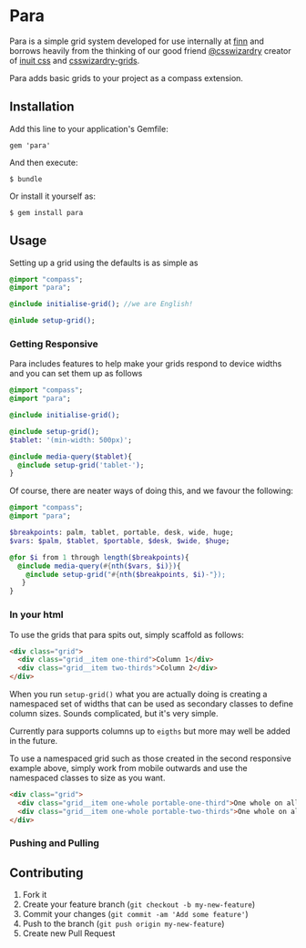 # Para

Para is a simple grid system developed for use internally at [finn](http://www.finncomms.com) and borrows heavily from the thinking of our good friend [@csswizardry](http://www.twitter.com/csswizardy) creator of [inuit css](www.github.com/csswizardy/inuit.css) and [csswizardry-grids](http://www.github.com/csswizardry/csswizardry-grids).

Para adds basic grids to your project as a compass extension.

## Installation

Add this line to your application's Gemfile:

    gem 'para'

And then execute:

    $ bundle

Or install it yourself as:

    $ gem install para

## Usage

Setting up a grid using the defaults is as simple as

```sass
@import "compass";
@import "para";

@include initialise-grid(); //we are English!

@inlude setup-grid();
```

### Getting Responsive

Para includes features to help make your grids respond to device widths and you can set them up as follows

```sass
@import "compass";
@import "para";

@include initialise-grid();

@include setup-grid();
$tablet: '(min-width: 500px)';

@include media-query($tablet){
  @include setup-grid('tablet-');
}
```

Of course, there are neater ways of doing this, and we favour the following:

```sass
@import "compass";
@import "para";

$breakpoints: palm, tablet, portable, desk, wide, huge;
$vars: $palm, $tablet, $portable, $desk, $wide, $huge;

@for $i from 1 through length($breakpoints){
  @include media-query(#{nth($vars, $i)}){
    @include setup-grid("#{nth($breakpoints, $i)-"});
   }
}
```

### In your html

To use the grids that para spits out, simply scaffold as follows:

```html
<div class="grid">
  <div class="grid__item one-third">Column 1</div>
  <div class="grid__item two-thirds">Column 2</div>
</div>
```

When you run `setup-grid()` what you are actually doing is creating a namespaced set of widths that can be used as secondary classes to define column sizes. Sounds complicated, but it's very simple.

Currently para supports columns up to `eigths` but more may well be added in the future.

To use a namespaced grid such as those created in the second responsive example above, simply work from mobile outwards and use the namespaced classes to size as you want.

```html
<div class="grid">
  <div class="grid__item one-whole portable-one-third">One whole on all devices that don't match the "portable" media query and one third on those that do.</div>
  <div class="grid__item one-whole portable-two-thirds">One whole on all devices that don't match the "portable" media query and two thirds on those that do.</div>
</div>
```

### Pushing and Pulling

## Contributing

1. Fork it
2. Create your feature branch (`git checkout -b my-new-feature`)
3. Commit your changes (`git commit -am 'Add some feature'`)
4. Push to the branch (`git push origin my-new-feature`)
5. Create new Pull Request
